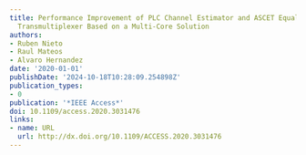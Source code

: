 ```yaml
---
title: Performance Improvement of PLC Channel Estimator and ASCET Equalizer in a FBMC
  Transmultiplexer Based on a Multi-Core Solution
authors:
- Ruben Nieto
- Raul Mateos
- Alvaro Hernandez
date: '2020-01-01'
publishDate: '2024-10-18T10:28:09.254898Z'
publication_types:
- 0
publication: '*IEEE Access*'
doi: 10.1109/access.2020.3031476
links:
- name: URL
  url: http://dx.doi.org/10.1109/ACCESS.2020.3031476
---
```

